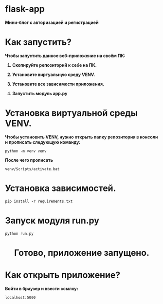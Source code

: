 # flask-app

<b>Мини-блог с авторизацией и регистрацией</b>

# Как запустить?

<b>Чтобы запустить данное веб-приложение на своём ПК:
1. Скопируйте репозиторий к себе на ПК.
2. Установите виртуальную среду VENV.
3. Установите все зависимости приложения.

4. Запустить модуль app.py</b>

# Установка виртуальной среды VENV.
<b>Чтобы установить VENV, нужно открыть папку репозитория в консоли и прописать следующую команду:</b>
```
python -m venv venv
```
<b>После чего прописать</b>
```
venv/Scripts/activate.bat
```

# Установка зависимостей.
```
pip install -r requirements.txt
```

# Запуск модуля run.py
```
python run.py
```

<h1 align="center">Готово, приложение запущено.</h1>

# Как открыть приложение?
<b>Войти в браузер и ввести ссылку:</b>
```
localhost:5000
```
